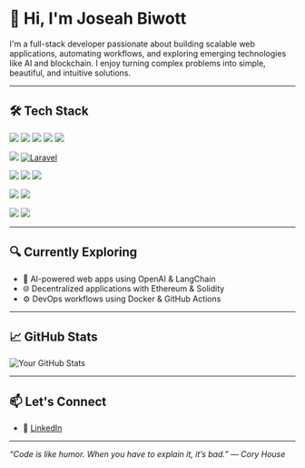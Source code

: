 # 👋 Hi, I'm Joseah Biwott

I'm a full-stack developer passionate about building scalable web applications, automating workflows, and exploring emerging technologies like AI and blockchain. I enjoy turning complex problems into simple, beautiful, and intuitive solutions.

---

## 🛠️ Tech Stack

[![](https://img.shields.io/badge/JavaScript-F7DF1E?logo=javascript&logoColor=000&style=for-the-badge)](#)
[![](https://img.shields.io/badge/TypeScript-3178C6?logo=typescript&logoColor=fff&style=for-the-badge)](#)
[![](https://img.shields.io/badge/React-20232A?logo=react&logoColor=61DAFB&style=for-the-badge)](#)
[![](https://img.shields.io/badge/Node.js-339933?logo=node.js&logoColor=fff&style=for-the-badge)](#)
[![](https://img.shields.io/badge/Express-000000?logo=express&logoColor=fff&style=for-the-badge)](#)

[![](https://img.shields.io/badge/PHP-777BB4?logo=php&logoColor=fff&style=for-the-badge)](#)
[![Laravel](https://img.shields.io/badge/Laravel-%23FF2D20.svg?logo=laravel&logoColor=white)](#)

[![](https://img.shields.io/badge/Python-3776AB?logo=python&logoColor=fff&style=for-the-badge)](#)
[![](https://img.shields.io/badge/Kotlin-7F52FF?logo=kotlin&logoColor=fff&style=for-the-badge)](#)
[![](https://img.shields.io/badge/Flutter-02569B?logo=flutter&logoColor=fff&style=for-the-badge)](#)

[![](https://img.shields.io/badge/MongoDB-47A248?logo=mongodb&logoColor=fff&style=for-the-badge)](#)
[![](https://img.shields.io/badge/Docker-2496ED?logo=docker&logoColor=fff&style=for-the-badge)](#)

[![](https://img.shields.io/badge/Git-F05032?logo=git&logoColor=fff&style=for-the-badge)](#)
[![](https://img.shields.io/badge/Vercel-000000?logo=vercel&logoColor=fff&style=for-the-badge)](#)


---

## 🔍 Currently Exploring
- 🤖 AI-powered web apps using OpenAI & LangChain
- 🌐 Decentralized applications with Ethereum & Solidity
- ⚙️ DevOps workflows using Docker & GitHub Actions

---

## 📈 GitHub Stats

![Your GitHub Stats](https://github-readme-stats.vercel.app/api?username=johbcodes&show_icons=true&theme=radical)

---

## 📫 Let's Connect
- 💼 [LinkedIn](https://www.linkedin.com/in/joseahbiwott/)

---

*“Code is like humor. When you have to explain it, it’s bad.” — Cory House*
